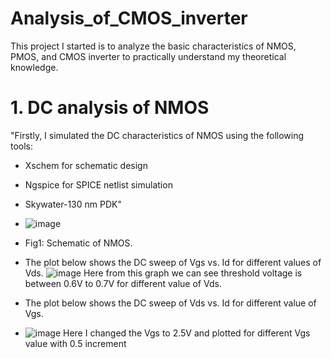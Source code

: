 # Analysis_of_CMOS_inverter
This project I started is to analyze the basic characteristics of NMOS, PMOS, and CMOS inverter to practically understand my theoretical knowledge.

# 1. DC analysis of NMOS
"Firstly, I simulated the DC characteristics of NMOS using the following tools:
- Xschem for schematic design
- Ngspice for SPICE netlist simulation
- Skywater-130 nm PDK"
- ![image](https://github.com/user-attachments/assets/abb22461-8014-42d6-b682-b243e8d453b8)
- Fig1: Schematic of NMOS.
  
- The plot below shows the DC sweep of Vgs vs. Id for different values of Vds.
  ![image](https://github.com/user-attachments/assets/864d5374-093a-417a-bbc5-d9f07f891985)
Here from this graph we can see threshold voltage is between 0.6V to 0.7V for different value of Vds.

- The plot below shows the DC sweep of Vds vs. Id for different value of Vgs.
- ![image](https://github.com/user-attachments/assets/bb1c68f2-5144-4131-b5f0-697bc24b4f9c)
Here I changed the Vgs to 2.5V and plotted for different Vgs value with 0.5 increment
